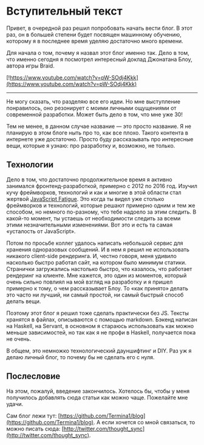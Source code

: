 Вступительный текст
===
Привет, в очередной раз решил попробовать начать вести блог. В этот раз, он в большей степени будет посвящен машинному обучению, которому я в последнее время уделяю достаточно много времени.

Для начала о том, почему я назвал этот блог именно так. Дело в том, что именно сегодня я посмотрел интересный доклад Джонатана Блоу, автора игры Braid.

[!https://www.youtube.com/watch?v=pW-SOdj4Kkk](https://www.youtube.com/watch?v=pW-SOdj4Kkk)

___

Не могу сказать, что разделяю все его идеи. Но мне выступление понравилось, оно резонирует с моими личными ощущениями от современной разработки. Может быть дело в том, что мне уже 30!

Тем не менее, в данном случае название — это просто название. Я не планирую в этом блоге ныть про то, как все плохо. Такого контента в интернете уже достаточно. Просто буду рассказывать про интересные вещи, которые я узнаю: про разработку и, возможно, не только.

## Технологии

Дело в том, что достаточно продолжительное время я активно занимался фронтенд-разработкой, примерно с 2012 по 2016 год. Изучил кучу фреймворков, технологий и как и многие в этой области стал жертвой [JavaScript Fatigue](https://www.quora.com/What-is-JavaScript-fatigue). Это когда ты видел уже столько фреймворков и технологий, которые решают примерно одним и тем же способом, но немного по-разному, что тебе надоело за этим следить. В какой-то момент, ты устаешь от необходимости следить за всеми этими незначительными изменениями. Вот это и есть та самая «усталость от JavaScript».

Потом по просьбе коллег удалось написать небольшой сервис для хранения одноразовых сообщений. И в нем я решил не использовать никакого client-side рендеринга. И, честно говоря, меня удивило насколько быстро работал сайт, на котором было минимум статики. Странички загружались настолько быстро, что казалось, что работает рендеринг на клиенте. Мне кажется, это один из моментов, который очень сильно повлиял на мой взгляд на разработку и я пришел примерно к тому, о чем рассказывает Блоу. То «как принято» делать это часто ни лучший, ни самый простой, ни самый быстрый способ делать вещи.

Поэтому этот блог я решил тоже сделать практически без JS. Тексты хранятся в файлах, описываются с помощью markdown. Бэкенд написан на Haskell, на Servant, в основном я стараюсь использовать как можно меньше зависимостей, но так как я не профи в Haskell, получается пока не очень.

В общем, это немножко технологический дауншифтинг и DIY. Раз уж я делаю личный блог, то почему бы не сделать его с нуля.

## Послесловие

На этом, пожалуй, введение закончилось. Хотелось бы, чтобы у меня получилось добавлять сюда статьи как можно чаще. Пожелайте мне удачи.

Сам блог лежи тут: [https://github.com/Termina1/blog](https://github.com/Termina1/blog). А если хочется со мной связаться, то можно писать сюда: [http://twitter.com/thought_sync](http://twitter.com/thought_sync).